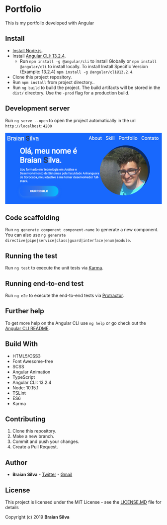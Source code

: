 # Portfolio

This is my portfolio developed with Angular

## Install

* [Install Node.js](https://nodejs.org/en/).
* Install [Angular CLI: 13.2.4](https://www.npmjs.com/package/@angular/cli/v/13.2.4).
  * Run `npm install -g @angular/cli` to install Globally or `npm install @angular/cli` to install locally. To install Install Specific Version (Example: 13.2.4) `npm install -g @angular/cli@13.2.4`.
* Clone this project repository.
* Run `npm install` from project directory..
* Run `ng build` to build the project. The build artifacts will be stored in the `dist/` directory. Use the `-prod` flag for a production build.

## Development server

Run `ng serve --open` to open the project automatically in the url `http://localhost:4200`

![portfolio](./src/assets/img/portfolio.png)

## Code scaffolding

Run `ng generate component component-name` to generate a new component. You can also use `ng generate directive|pipe|service|class|guard|interface|enum|module`.

## Running the test

Run `ng test` to execute the unit tests via [Karma](https://karma-runner.github.io/latest/index.html).

## Running end-to-end test

Run `ng e2e` to execute the end-to-end tests via [Protractor](http://www.protractortest.org/#/).

## Further help

To get more help on the Angular CLI use `ng help` or go check out the [Angular CLI README](https://github.com/angular/angular-cli/blob/master/README.md).

## Build With

* HTML5/CSS3
* Font Awesome-free
* SCSS
* Angular Animation
* TypeScript
* Angular CLI: 13.2.4
* Node: 10.15.1
* TSLint
* ES6
* Karma

## Contributing

1. Clone this repository.
1. Make a new branch.
1. Commit and push your changes.
1. Create a Pull Request.

## Author

* **Braian Silva** - [Twitter](https://twitter.com/braiancode) - [Gmail](mailto:braiannogueirasilva@gmail.com)

## License

This project is licensed under the MIT License - see the [LICENSE.MD](LICENSE.MD) file for details

Copyright (c) 2019 **Braian Silva**